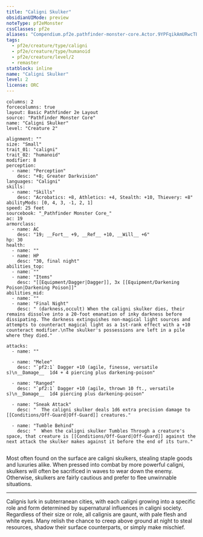 ```yaml
---
title: "Caligni Skulker"
obsidianUIMode: preview
noteType: pf2eMonster
cssClasses: pf2e
aliases: "Compendium.pf2e.pathfinder-monster-core.Actor.9YPFqikAmURwcTEO" 
tags:
  - pf2e/creature/type/caligni
  - pf2e/creature/type/humanoid
  - pf2e/creature/level/2
  - remaster
statblock: inline
name: "Caligni Skulker"
level: 2
license: ORC
---
```


```statblock
columns: 2
forcecolumns: true
layout: Basic Pathfinder 2e Layout
source: "Pathfinder Monster Core"
name: "Caligni Skulker"
level: "Creature 2"

alignment: ""
size: "Small"
trait_01: "caligni"
trait_02: "humanoid"
modifier: 8
perception:
  - name: "Perception"
    desc: "+8; Greater Darkvision"
languages: "Caligni"
skills:
  - name: "Skills"
    desc: "Acrobatics: +8, Athletics: +4, Stealth: +10, Thievery: +8"
abilityMods: [0, 4, 3, -1, 2, 1]
speed: 25 feet
sourcebook: "_Pathfinder Monster Core_"
ac: 19
armorclass:
  - name: AC
    desc: "19; __Fort__ +9, __Ref__ +10, __Will__ +6"
hp: 30
health:
  - name: ""
  - name: HP
    desc: "30, final night"
abilities_top:
  - name: ""
  - name: "Items"
    desc: "[[Equipment/Dagger|Dagger]], 3x [[Equipment/Darkening Poison|Darkening Poison]]"
abilities_mid:
  - name: ""
  - name: "Final Night"
    desc: " (darkness,occult) When the caligni skulker dies, their remains dissolve into a 20-foot emanation of inky darkness before dissipating. The darkness extinguishes non-magical light sources and attempts to counteract magical light as a 1st-rank effect with a +10 counteract modifier.\nThe skulker's possessions are left in a pile where they died."

attacks:
  - name: ""

  - name: "Melee"
    desc: "`pf2:1` Dagger +10 (agile, finesse, versatile s)\n__Damage__  1d4 + 4 piercing plus darkening-poison"

  - name: "Ranged"
    desc: "`pf2:1` Dagger +10 (agile, thrown 10 ft., versatile s)\n__Damage__  1d4 piercing plus darkening-poison"

  - name: "Sneak Attack"
    desc: "  The caligni skulker deals 1d6 extra precision damage to [[Conditions/Off-Guard|Off-Guard]] creatures."

  - name: "Tumble Behind"
    desc: "  When the caligni skulker Tumbles Through a creature's space, that creature is [[Conditions/Off-Guard|Off-Guard]] against the next attack the skulker makes against it before the end of its turn."
 
```



Most often found on the surface are caligni skulkers, stealing staple goods and luxuries alike. When pressed into combat by more powerful caligni, skulkers will often be sacrificed in waves to wear down the enemy. Otherwise, skulkers are fairly cautious and prefer to flee unwinnable situations.

* * *

Calignis lurk in subterranean cities, with each caligni growing into a specific role and form determined by supernatural influences in caligni society. Regardless of their size or role, all calignis are gaunt, with pale flesh and white eyes. Many relish the chance to creep above ground at night to steal resources, shadow their surface counterparts, or simply make mischief.
